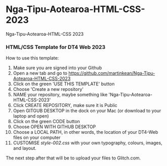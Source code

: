 # Nga-Tipu-Aotearoa-HTML-CSS-2023
Nga-Tipu-Aotearoa-HTML-CSS 2023

### HTML/CSS Template for DT4 Web 2023

How to use this template:
1. Make sure you are signed into your Github
2. Open a new tab and go to https://github.com/martinkean/Nga-Tipu-Aotearoa-HTML-CSS-2023
3. Click on the green 'USE THIS TEMPLATE' button
4. Choose 'Create a new repository'
5. NAME your repository, maybe something like 'Nga-Tipu-Aotearoa-HTML-CSS-2023'
6. Click CREATE REPOSITORY, make sure it is Public
7. Open GITGUB DESKTOP in the dock on your Mac (or download to your laptop and open)
8. Click on the green CODE button
9. Choose OPEN WITH GITHUB DESKTOP
10. Choose a LOCAL PATH, in other words, the location of your DT4-Web files on your computer
11. CUSTOMISE *style-002.css* with your own typography, colours, images, and layout.

The next step after that will be to upload your files to Glitch.com.